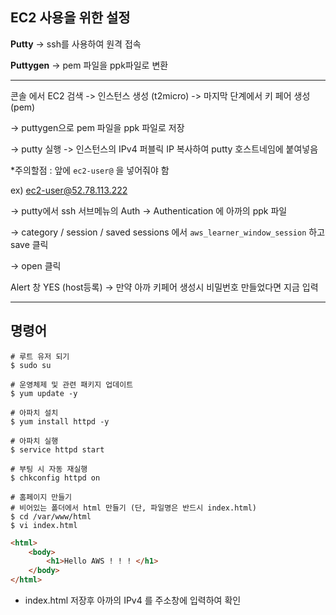 ## EC2 사용을 위한 설정



**Putty** -> ssh를 사용하여 원격 접속

**Puttygen** -> pem 파일을 ppk파일로 변환





---

콘솔 에서 EC2 검색 -> 인스턴스 생성 (t2micro) -> 마지막 단계에서 키 페어 생성 (pem)



-> puttygen으로 pem 파일을 ppk 파일로 저장

-> putty 실행 -> 인스턴스의 IPv4 퍼블릭 IP 복사하여 putty 호스트네임에 붙여넣음



*주의할점 : 앞에 `ec2-user@` 을 넣어줘야 함

ex) ec2-user@52.78.113.222





-> putty에서 ssh 서브메뉴의 Auth -> Authentication 에 아까의 ppk 파일 

-> category / session / saved sessions 에서 `aws_learner_window_session` 하고 save 클릭

-> open 클릭





Alert 창 YES (host등록) -> 만약 아까 키페어 생성시 비밀번호 만들었다면 지금 입력

---

## 명령어

```
# 루트 유저 되기
$ sudo su

# 운영체제 및 관련 패키지 업데이트
$ yum update -y

# 아파치 설치
$ yum install httpd -y

# 아파치 실행
$ service httpd start

# 부팅 시 자동 재실행
$ chkconfig httpd on

# 홈페이지 만들기
# 비어있는 폴더에서 html 만들기 (단, 파일명은 반드시 index.html)
$ cd /var/www/html
$ vi index.html 
```

```html
<html>
	<body>
		<h1>Hello AWS ! ! ! </h1>
	</body>
</html>
```

- index.html 저장후 아까의 IPv4 를 주소창에 입력하여 확인
